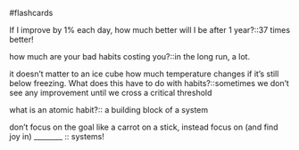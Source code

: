 #flashcards

If I improve by 1% each day, how much better will I be after 1 year?::37 times better!
<!--SR:!2023-10-28,21,290-->

how much are your bad habits costing you?::in the long run, a lot.
<!--SR:!2023-10-26,19,290-->

it doesn’t matter to an ice cube how much temperature changes if it’s still below freezing. What does this have to do with habits?::sometimes we don’t see any improvement until we cross a critical threshold 
<!--SR:!2023-10-25,18,290-->

what is an atomic habit?:: a building block of a system 
<!--SR:!2023-10-23,16,270-->

don’t focus on the goal like a carrot on a stick, instead focus on (and find joy in) ________ :: systems!
<!--SR:!2023-10-25,18,290-->